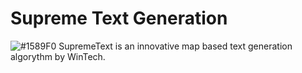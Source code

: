 # Supreme Text Generation
![#1589F0](https://via.placeholder.com/15/1589F0/000000?text=+) SupremeText is an innovative map based text generation algorythm by WinTech.
